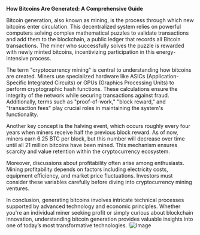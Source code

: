 **How Bitcoins Are Generated: A Comprehensive Guide**

Bitcoin generation, also known as mining, is the process through which new bitcoins enter circulation. This decentralized system relies on powerful computers solving complex mathematical puzzles to validate transactions and add them to the blockchain, a public ledger that records all Bitcoin transactions. The miner who successfully solves the puzzle is rewarded with newly minted bitcoins, incentivizing participation in this energy-intensive process.

The term "cryptocurrency mining" is central to understanding how bitcoins are created. Miners use specialized hardware like ASICs (Application-Specific Integrated Circuits) or GPUs (Graphics Processing Units) to perform cryptographic hash functions. These calculations ensure the integrity of the network while securing transactions against fraud. Additionally, terms such as "proof-of-work," "block reward," and "transaction fees" play crucial roles in maintaining the system's functionality.

Another key concept is the halving event, which occurs roughly every four years when miners receive half the previous block reward. As of now, miners earn 6.25 BTC per block, but this number will decrease over time until all 21 million bitcoins have been mined. This mechanism ensures scarcity and value retention within the cryptocurrency ecosystem.

Moreover, discussions about profitability often arise among enthusiasts. Mining profitability depends on factors including electricity costs, equipment efficiency, and market price fluctuations. Investors must consider these variables carefully before diving into cryptocurrency mining ventures.

In conclusion, generating bitcoins involves intricate technical processes supported by advanced technology and economic principles. Whether you're an individual miner seeking profit or simply curious about blockchain innovation, understanding bitcoin generation provides valuable insights into one of today’s most transformative technologies. !![Image](https://github.com/user-attachments/assets/3be06921-4469-491d-bd37-5f14c53422b7)